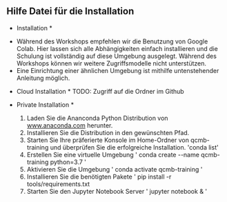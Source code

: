 ## Hilfe Datei für die Installation

* Installation *

- Während des Workshops empfehlen wir die Benutzung von Google Colab. Hier lassen sich alle Abhängigkeiten einfach installieren und die Schulung ist vollständig auf diese Umgebung ausgelegt. Während des Workshops können wir weitere Zugriffsmodelle nicht unterstützen. 
- Eine Einrichtung einer ähnlichen Umgebung ist mithilfe untenstehender Anleitung möglich. 

* Cloud Installation * 
TODO: Zugriff auf die Ordner im Github


* Private Installation *

    1. Laden Sie die Ananconda Python Distribution von www.anaconda.com herunter. 
    2. Installieren Sie die Distribution in den gewünschten Pfad.
    3. Starten Sie Ihre präferierte Konsole im Home-Ordner von qcmb-training und überprüfen Sie die erfolgreiche Installation. 
        'conda list'
    4. Erstellen Sie eine virtuelle Umgebung
        ' conda create --name qcmb-training python=3.7 '
    5. Aktivieren Sie die Umgebung
        ' conda activate qcmb-training '
    6. Installieren Sie die benötigten Pakete
        ' pip install -r tools/requirements.txt
    7. Starten Sie den Jupyter Notebook Server
        ' jupyter notebook & ' 
